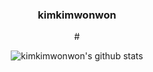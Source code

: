 <div align="center">
<h3>kimkimwonwon</h3>
#

![kimkimwonwon's github stats](https://github-readme-stats.vercel.app/api?username=kimkimwonwon&show_icons=true&theme=tokyonight)

</div>
